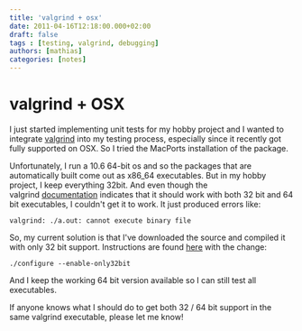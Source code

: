 ```yaml
---
title: 'valgrind + osx'
date: 2011-04-16T12:18:00.000+02:00
draft: false
tags : [testing, valgrind, debugging]
authors: [mathias]
categories: [notes]
---
```


# valgrind + OSX

I just started implementing unit tests for my hobby project and I wanted to integrate [valgrind](http://www.valgrind.org/) into my testing process, especially since it recently got fully supported on OSX. So I tried the MacPorts installation of the package.

Unfortunately, I run a 10.6 64-bit os and so the packages that are automatically built come out as x86_64 executables. But in my hobby project, I keep everything 32bit. And even though the valgrind [documentation](http://valgrind.org/docs/manual/manual-core.html#manual-core.install) indicates that it should work with both 32 bit and 64 bit executables, I couldn't get it to work. It just produced errors like:

    valgrind: ./a.out: cannot execute binary file

So, my current solution is that I've downloaded the source and compiled it with only 32 bit support. Instructions are found [here](http://valgrind.org/downloads/repository.html) with the change:

    ./configure --enable-only32bit

And I keep the working 64 bit version available so I can still test all executables.

If anyone knows what I should do to get both 32 / 64 bit support in the same valgrind executable, please let me know!
